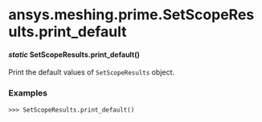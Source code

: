 # ansys.meshing.prime.SetScopeResults.print_default



#### *static* SetScopeResults.print_default()

Print the default values of `SetScopeResults` object.

### Examples

```pycon
>>> SetScopeResults.print_default()
```

<!-- !! processed by numpydoc !! -->
